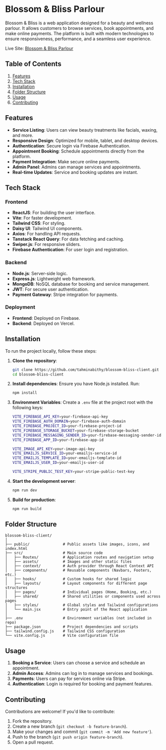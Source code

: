 # Blossom & Bliss Parlour

Blossom & Bliss is a web application designed for a beauty and wellness parlour. It allows customers to browse services, book appointments, and make online payments. The platform is built with modern technologies to ensure responsiveness, performance, and a seamless user experience.

Live Site: [Blossom & Bliss Parlour](https://blossom-bliss-parlour.web.app/)

## Table of Contents
1. [Features](#features)
2. [Tech Stack](#tech-stack)
3. [Installation](#installation)
4. [Folder Structure](#folder-structure)
5. [Usage](#usage)
6. [Contributing](#contributing)

## Features

- **Service Listing**: Users can view beauty treatments like facials, waxing, and more.
- **Responsive Design**: Optimized for mobile, tablet, and desktop devices.
- **Authentication**: Secure login via Firebase Authentication.
- **Appointment Booking**: Schedule appointments directly from the platform.
- **Payment Integration**: Make secure online payments.
- **Admin Panel**: Admins can manage services and appointments.
- **Real-time Updates**: Service and booking updates are instant.

## Tech Stack

### Frontend
- **ReactJS**: For building the user interface.
- **Vite**: For faster development.
- **Tailwind CSS**: For styling.
- **Daisy UI**: Tailwind UI components.
- **Axios**: For handling API requests.
- **Tanstack React Query**: For data fetching and caching.
- **Swiper.js**: For responsive sliders.
- **Firebase Authentication**: For user login and registration.

### Backend
- **Node.js**: Server-side logic.
- **Express.js**: Lightweight web framework.
- **MongoDB**: NoSQL database for booking and service management.
- **JWT**: For secure user authentication.
- **Payment Gateway**: Stripe integration for payments.

### Deployment
- **Frontend**: Deployed on Firebase.
- **Backend**: Deployed on Vercel.

## Installation

To run the project locally, follow these steps:

1. **Clone the repository**:
   ```bash
   git clone https://github.com/tahminabithy/blossom-bliss-client.git
   cd blossom-bliss-client
   ```

2. **Install dependencies**:
   Ensure you have Node.js installed. Run:
   ```bash
   npm install
   ```

3. **Environment Variables**:
   Create a `.env` file at the project root with the following keys:
   ```bash
   VITE_FIREBASE_API_KEY=your-firebase-api-key
   VITE_FIREBASE_AUTH_DOMAIN=your-firebase-auth-domain
   VITE_FIREBASE_PROJECT_ID=your-firebase-project-id
   VITE_FIREBASE_STORAGE_BUCKET=your-firebase-storage-bucket
   VITE_FIREBASE_MESSAGING_SENDER_ID=your-firebase-messaging-sender-id
   VITE_FIREBASE_APP_ID=your-firebase-app-id

   VITE_IMAGE_API_KEY=your-image-api-key
   VITE_EMAILJS_SERVICE_ID=your-emailjs-service-id
   VITE_EMAILJS_TEMPLATE_ID=your-emailjs-template-id
   VITE_EMAILJS_USER_ID=your-emailjs-user-id

   VITE_STRIPE_PUBLIC_TEST_KEY=your-stripe-public-test-key
   ```

4. **Start the development server**:
   ```bash
   npm run dev
   ```

5. **Build for production**:
   ```bash
   npm run build
   ```

## Folder Structure

```
blossom-bliss-client/
│
├── public/               # Public assets like images, icons, and index.html
├── src/                  # Main source code
│   ├── Routes/           # Application routes and navigation setup
│   ├── assets/           # Images and other static files
│   ├── context/          # Auth provider through React Context API
│   ├── components/       # Reusable components (Navbars, Footers, etc.)
│   ├── hooks/            # Custom hooks for shared logic
│   ├── layouts/          # Layout components for different page structures
│   ├── pages/            # Individual pages (Home, Booking, etc.)
│   ├── shared/           # Shared utilities or components used across pages
│   ├── styles/           # Global styles and Tailwind configurations
│   └── main.jsx          # Entry point of the React application
│
├── .env                  # Environment variables (not included in repo)
├── package.json          # Project dependencies and scripts
├── tailwind.config.js    # Tailwind CSS configuration
└── vite.config.js        # Vite configuration file
```

## Usage

1. **Booking a Service**: Users can choose a service and schedule an appointment.
2. **Admin Access**: Admins can log in to manage services and bookings.
3. **Payments**: Users can pay for services online via Stripe.
4. **Authentication**: Login is required for booking and payment features.

## Contributing

Contributions are welcome! If you'd like to contribute:

1. Fork the repository.
2. Create a new branch (`git checkout -b feature-branch`).
3. Make your changes and commit (`git commit -m 'Add new feature'`).
4. Push to the branch (`git push origin feature-branch`).
5. Open a pull request.
